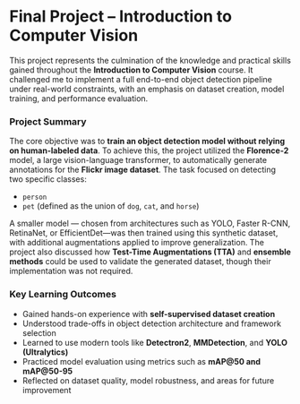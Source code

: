# Final Project – Introduction to Computer Vision

This project represents the culmination of the knowledge and practical skills gained throughout the **Introduction to Computer Vision** course. It challenged me to implement a full end-to-end object detection pipeline under real-world constraints, with an emphasis on dataset creation, model training, and performance evaluation.

### Project Summary

The core objective was to **train an object detection model without relying on human-labeled data**. To achieve this, the project utilized the **Florence-2** model, a large vision-language transformer, to automatically generate annotations for the **Flickr image dataset**. The task focused on detecting two specific classes:  
- `person`  
- `pet` (defined as the union of `dog`, `cat`, and `horse`)

A smaller model — chosen from architectures such as YOLO, Faster R-CNN, RetinaNet, or EfficientDet—was then trained using this synthetic dataset, with additional augmentations applied to improve generalization. The project also discussed how **Test-Time Augmentations (TTA)** and **ensemble methods** could be used to validate the generated dataset, though their implementation was not required.

### Key Learning Outcomes
- Gained hands-on experience with **self-supervised dataset creation**
- Understood trade-offs in object detection architecture and framework selection
- Learned to use modern tools like **Detectron2**, **MMDetection**, and **YOLO (Ultralytics)**
- Practiced model evaluation using metrics such as **mAP@50 and mAP@50-95**
- Reflected on dataset quality, model robustness, and areas for future improvement
